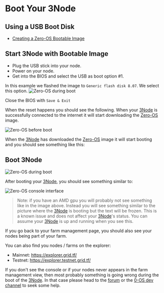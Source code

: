 # Boot Your 3Node

## Using a USB Boot Disk

* [Creating a Zero-OS Bootable Image](threefold__boot_image_create.md)

## Start 3Node with Bootable Image

- Plug the USB stick into your node.
- Power on your node.
- Get into the BIOS and select the USB as boot option #1.

In this example we flashed the image to `Generic flash disk 8.07`. We select this option.
![Zero-OS during boot](threefold__bios_setting_zos.jpg  )

Close the BIOS with `Save & Exit`

When the reset happens you should see the following. When your [3Node](threefold__3node) is successfully connected to the internet it will start downloading the [Zero-OS](threefold__zos) image.

![Zero-OS before boot](threefold__zos_before_boot.jpg  )

When the [3Node](threefold__3node) has downloaded the [Zero-OS](threefold__zos) image it will start booting and you should see something like this:


## Boot 3Node

![Zero-OS during boot](threefold__zos_during_boot.png  )

After booting your [3Node](threefold__3node), you should see something similar to:

![Zero-OS console interface](threefold__zui.png  )

> Note: if you have an AMD gpu you will probably not see something like in the image above. Instead you will see something similar to the picture where the [3Node](threefold__3node) is booting but the text will be frozen. This is a known issue and does not affect your [3Node](threefold__3node)'s status. You can assume your [3Node](threefold__3node) is up and running when you see this.

If you go back to your farm management page, you should also see your nodes being part of your farm.

You can also find you nodes / farms on the explorer:

- Mainnet: https://explorer.grid.tf/
- Testnet: https://explorer.testnet.grid.tf/

If you don't see the console or if your nodes never appears in the farm management view, then most probably something is going wrong during the boot of the [3Node](threefold__3node). In that case please head to the [forum](https://forum.threefold.io/c/technical-discussion/zero-os/8) or the [0-OS dev channel](https://t.me/zero_os_tech) to seek some help.